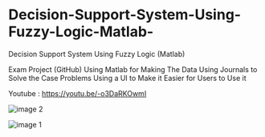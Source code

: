 # Decision-Support-System-Using-Fuzzy-Logic-Matlab-
Decision Support System Using Fuzzy Logic (Matlab)

Exam Project (GitHub)
Using Matlab for Making The Data
Using Journals to Solve the Case Problems
Using a UI to Make it Easier for Users to Use it

Youtube : https://youtu.be/-o3DaRKOwmI

![image 2](https://user-images.githubusercontent.com/92344349/181918223-3c56cb4e-4757-4450-b480-416bcaf75daf.png)

![image 1](https://user-images.githubusercontent.com/92344349/181918192-1dd1ceca-148b-4542-986f-d3a4cf72f785.png)
